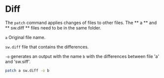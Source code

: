 # Diff

The `patch` command applies changes of files to other files. The ** a ** and ** sw.diff ** files need to be in the same folder.

`a` Original file name.

`sw.diff` file that contains the differences.

`-o` generates an output with the name `b` with the differences between file 'a' and 'sw.siff'.

```bash
patch a sw.diff -o b
```